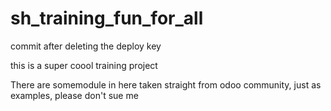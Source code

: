 # sh_training_fun_for_all
commit after deleting the deploy key

this is a super coool training project

There are somemodule in here taken straight from odoo community, just as examples, please don't sue me

